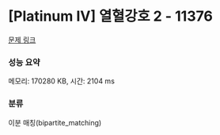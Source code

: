 # [Platinum IV] 열혈강호 2 - 11376 

[문제 링크](https://www.acmicpc.net/problem/11376) 

### 성능 요약

메모리: 170280 KB, 시간: 2104 ms

### 분류

이분 매칭(bipartite_matching)

